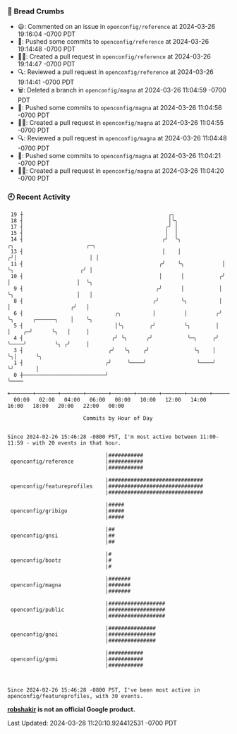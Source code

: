 ### 🍞 Bread Crumbs

 * 😃: Commented on an issue in `openconfig/reference` at 2024-03-26 19:16:04 -0700 PDT
 * 🚢: Pushed some commits to `openconfig/reference` at 2024-03-26 19:14:48 -0700 PDT
 * ✍🏼: Created a pull request in `openconfig/reference` at 2024-03-26 19:14:47 -0700 PDT
 * 🔍: Reviewed a pull request in  `openconfig/reference` at 2024-03-26 19:14:41 -0700 PDT
 * 🗑: Deleted a branch in `openconfig/magna` at 2024-03-26 11:04:59 -0700 PDT
 * 🚢: Pushed some commits to `openconfig/magna` at 2024-03-26 11:04:56 -0700 PDT
 * ✍🏼: Created a pull request in `openconfig/magna` at 2024-03-26 11:04:55 -0700 PDT
 * 🔍: Reviewed a pull request in  `openconfig/magna` at 2024-03-26 11:04:48 -0700 PDT
 * 🚢: Pushed some commits to `openconfig/magna` at 2024-03-26 11:04:21 -0700 PDT
 * ✍🏼: Created a pull request in `openconfig/magna` at 2024-03-26 11:04:20 -0700 PDT

### 🕘 Recent Activity
```
 19 ┼                                              ╭╮
 18 ┤                                              │╰╮
 17 ┤                                             ╭╯ │
 15 ┤                                             │  │
 14 ┤                                            ╭╯  ╰╮              ╭╮                       ╭─╮
 13 ┤                                            │    │             ╭╯│                       │ │
 11 ┤                                           ╭╯    ╰╮            │ ╰╮                     ╭╯ │
 10 ┤                                           │      │           ╭╯  │                     │  ╰╮
  9 ┤                                          ╭╯      │           │   ╰╮                    │   │
  8 ┤                                         ╭╯       ╰╮          │    │                   ╭╯   │
  6 ┤                             ╭╮          │         │         ╭╯    ╰╮      ╭──────╮    │    ╰╮
  5 ┤                             │╰╮        ╭╯         ╰╮        │      │    ╭─╯      ╰╮   │     │
  4 ┤                            ╭╯ ╰╮      ╭╯           ╰─╮     ╭╯      ╰────╯         ╰╮ ╭╯     │
  3 ┤                           ╭╯   ╰╮    ╭╯              ╰╮    │                       ╰╮│      ╰╮
  1 ┤                          ╭╯     ╰────╯                ╰────╯                        ╰╯       │
  0 ┼──────────────────────────╯                                                                   ╰────
    +───────+───────+───────+───────+───────+───────+───────+───────+───────+───────+───────+───────+────
  00:00   02:00   04:00   06:00   08:00   10:00   12:00   14:00   16:00   18:00   20:00   22:00   00:00   

						Commits by Hour of Day


Since 2024-02-26 15:46:28 -0800 PST, I'm most active between 11:00-11:59 - with 20 events in that hour.

```



```
                               |###########
 openconfig/reference          |###########
                               |###########

                               |##############################
 openconfig/featureprofiles    |##############################
                               |##############################

                               |#####
 openconfig/gribigo            |#####
                               |#####

                               |##
 openconfig/gnsi               |##
                               |##

                               |#
 openconfig/bootz              |#
                               |#

                               |#######
 openconfig/magna              |#######
                               |#######

                               |##################
 openconfig/public             |##################
                               |##################

                               |###############
 openconfig/gnoi               |###############
                               |###############

                               |###########
 openconfig/gnmi               |###########
                               |###########



Since 2024-02-26 15:46:28 -0800 PST, I've been most active in openconfig/featureprofiles, with 30 events.

```
**[robshakir](mailto:robjs@google.com) is not an official Google product.**  


Last Updated: 2024-03-28 11:20:10.924412531 -0700 PDT
